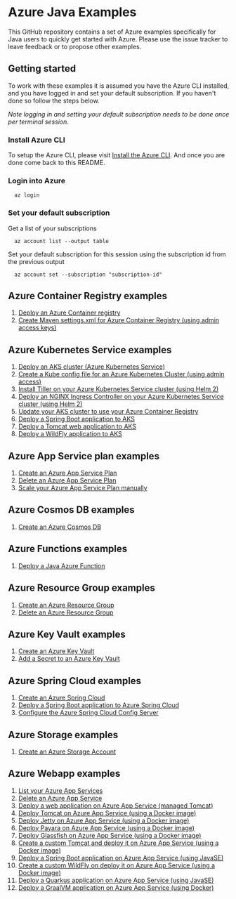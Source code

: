 
# Azure Java Examples

This GitHub repository contains a set of Azure examples specifically for Java 
users to quickly get started with Azure. Please use the issue tracker to leave
feedback or to propose other examples.

## Getting started

To work with these examples it is assumed you have the Azure CLI installed, and
you have logged in and set your default subscription. If you haven't done so
follow the steps below.

_Note logging in and setting your default subscription needs to be done once per
 terminal session._

### Install Azure CLI

To setup the Azure CLI, please visit [Install the Azure CLI](https://docs.microsoft.com/en-us/cli/azure/install-azure-cli). And once you are done come back to this README.

### Login into Azure

````shell
  az login
````

### Set your default subscription

Get a list of your subscriptions

````shell
  az account list --output table
````

Set your default subscription for this session using the subscription id from the previous output

````shell
  az account set --subscription "subscription-id"
````

## Azure Container Registry examples

1. [Deploy an Azure Container registry](acr/create/)
1. [Create Maven settings.xml for Azure Container Registry (using admin access keys)](acr/create-access-keys-settings-xml/)

## Azure Kubernetes Service examples

1. [Deploy an AKS cluster (Azure Kubernetes Service)](aks/create/)
1. [Create a Kube config file for an Azure Kubernetes Cluster (using admin access)](aks/create-kube-config/)
1. [Install Tiller on your Azure Kubernetes Service cluster (using Helm 2)](aks/install-tiller/)
1. [Deploy an NGINX Ingress Controller on your Azure Kubernetes Service cluster (using Helm 2)](aks/deploy-nginx-ingress-controller/)
1. [Update your AKS cluster to use your Azure Container Registry](aks/use-your-acr/)
1. [Deploy a Spring Boot application to AKS](aks/springboot/)
1. [Deploy a Tomcat web application to AKS](aks/tomcat/)
1. [Deploy a WildFly application to AKS](aks/wildfly/)

## Azure App Service plan examples

1. [Create an Azure App Service Plan](appservice/plan/create/)
1. [Delete an Azure App Service Plan](appservice/plan/delete/)
1. [Scale your Azure App Service Plan manually](appservice/plan/scale-manually/)

## Azure Cosmos DB examples

1. [Create an Azure Cosmos DB](cosmosdb/create/)

## Azure Functions examples

1. [Deploy a Java Azure Function](functionapp/java/)

## Azure Resource Group examples

1. [Create an Azure Resource Group](group/create/)
1. [Delete an Azure Resource Group](group/delete/)

## Azure Key Vault examples

1. [Create an Azure Key Vault](keyvault/create/)
1. [Add a Secret to an Azure Key Vault](keyvault/add-secret/)

## Azure Spring Cloud examples

1. [Create an Azure Spring Cloud](spring-cloud/create/)
1. [Deploy a Spring Boot application to Azure Spring Cloud](spring-cloud/helloworld/)
1. [Configure the Azure Spring Cloud Config Server](spring-cloud/config-server/)

## Azure Storage examples

1. [Create an Azure Storage Account](storage/create/)

## Azure Webapp examples

1. [List your Azure App Services](webapp/list/)
1. [Delete an Azure App Service](webapp/delete/)
1. [Deploy a web application on Azure App Service (managed Tomcat)](webapp/tomcat-helloworld/)
1. [Deploy Tomcat on Azure App Service (using a Docker image)](webapp/docker-tomcat/)
1. [Deploy Jetty on Azure App Service (using a Docker image)](webapp/docker-jetty/)
1. [Deploy Payara on Azure App Service (using a Docker image)](webapp/docker-payara/)
1. [Deploy Glassfish on Azure App Service (using a Docker image)](webapp/docker-glassfish/)
1. [Create a custom Tomcat and deploy it on Azure App Service (using a Docker image)](webapp/docker-custom/)
1. [Deploy a Spring Boot application on Azure App Service (using JavaSE)](webapp/javase-springboot/)
1. [Create a custom WildFly on deploy it on Azure App Service (using a Docker image)](webapp/docker-wildfly/)
1. [Deploy a Quarkus application on Azure App Service (using JavaSE)](webapp/javase-quarkus/)
1. [Deploy a GraalVM application on Azure App Service (using Docker)](webapp/docker-graalvm/)
